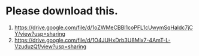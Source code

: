 # Please download this.
1. https://drive.google.com/file/d/1oZWMeCBBl1coPFL1cUwymSqHaldc7jCY/view?usp=sharing
2. https://drive.google.com/file/d/1O4JUHxDrb3U8Mlx7-4AmT-L-VzuduzQf/view?usp=sharing
